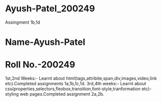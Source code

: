 # Ayush-Patel_200249
Assingment 1b,1d
# Name-Ayush-Patel
# Roll No.-200249
1st,2nd Weeks:-
Learnt about html(tags,attribite,span,div,images,video,link  etc).Completed assignments 1a,1b,1c,1d.
3rd,4th weeks:-
Learnt about css(properties,selectors,flexbox,transition,font-style,tranformation etc)- styling web pages.Completed assignment 2a,2b.
